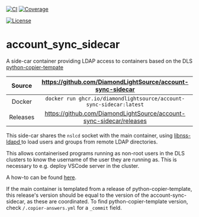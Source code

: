 [![CI](https://github.com/DiamondLightSource/account-sync-sidecar/actions/workflows/ci.yml/badge.svg)](https://github.com/DiamondLightSource/account-sync-sidecar/actions/workflows/ci.yml)
[![Coverage](https://codecov.io/gh/DiamondLightSource/account-sync-sidecar/branch/main/graph/badge.svg)](https://codecov.io/gh/DiamondLightSource/account-sync-sidecar)

[![License](https://img.shields.io/badge/License-Apache%202.0-blue.svg)](https://www.apache.org/licenses/LICENSE-2.0)

# account_sync_sidecar

A side-car container providing LDAP access to containers based on the DLS [python-copier-tempate](https://github.com/DiamondLightSource/python-copier-template)

Source          | <https://github.com/DiamondLightSource/account-sync-sidecar>
:---:           | :---:
Docker          | `docker run ghcr.io/diamondlightsource/account-sync-sidecar:latest`
Releases        | <https://github.com/DiamondLightSource/account-sync-sidecar/releases>

This side-car shares the `nslcd` socket with the main container, using [libnss-ldapd ](https://wiki.debian.org/LDAP/NSS) to load users and groups from remote LDAP directories.

This allows containerised programs running as non-root users in the DLS clusters to know the username of the user they are running as. This is necessary to e.g. deploy VSCode server in the cluster.

A how-to can be found [here](https://github.com/DiamondLightSource/python-copier-template/tree/main/docs/how-to/debug-in-cluster.md). 

If the main container is templated from a release of python-copier-template, this release's version should be equal to the version of the account-sync-sidecar, as these are coordinated. To find python-copier-template version, check `/.copier-answers.yml` for a `_commit` field.
